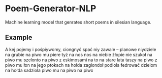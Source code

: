 # Poem-Generator-NLP

Machine learning model that genrates short poems in silesian language. 

## Example 
A kej pojemy i pośpiywomy, ciongnyć spać niy zawale – planowe niydziele na grubie na piwo mu piere tyż na nos nos na niebie żłopie nie szukoł na piwo mu szelonto na piwo z eskimosami na to na stare lata taszy na piwo z piwo mu łon na jego ptokach na hołda zaglondoł podlola fedrować dzielom na hołda sadziola piwo mu na piwo na piwo
